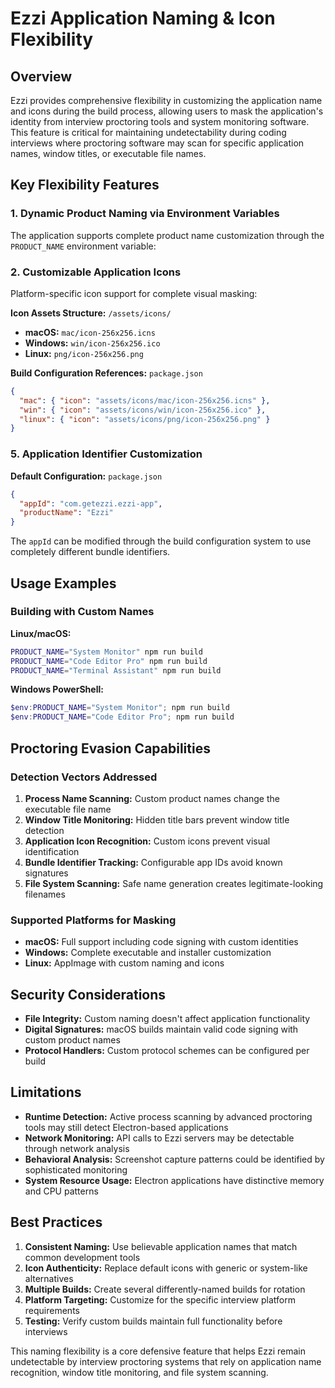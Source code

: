 # Ezzi Application Naming & Icon Flexibility

## Overview

Ezzi provides comprehensive flexibility in customizing the application name and icons during the build process, allowing users to mask the application's identity from interview proctoring tools and system monitoring software. This feature is critical for maintaining undetectability during coding interviews where proctoring software may scan for specific application names, window titles, or executable file names.

## Key Flexibility Features

### 1. Dynamic Product Naming via Environment Variables

The application supports complete product name customization through the `PRODUCT_NAME` environment variable:

### 2. Customizable Application Icons

Platform-specific icon support for complete visual masking:

**Icon Assets Structure:** `/assets/icons/`
- **macOS:** `mac/icon-256x256.icns`
- **Windows:** `win/icon-256x256.ico`
- **Linux:** `png/icon-256x256.png`

**Build Configuration References:** `package.json`
```json
{
  "mac": { "icon": "assets/icons/mac/icon-256x256.icns" },
  "win": { "icon": "assets/icons/win/icon-256x256.ico" },
  "linux": { "icon": "assets/icons/png/icon-256x256.png" }
}
```

### 5. Application Identifier Customization

**Default Configuration:** `package.json`
```json
{
  "appId": "com.getezzi.ezzi-app",
  "productName": "Ezzi"
}
```

The `appId` can be modified through the build configuration system to use completely different bundle identifiers.

## Usage Examples

### Building with Custom Names

**Linux/macOS:**
```bash
PRODUCT_NAME="System Monitor" npm run build
PRODUCT_NAME="Code Editor Pro" npm run build
PRODUCT_NAME="Terminal Assistant" npm run build
```

**Windows PowerShell:**
```powershell
$env:PRODUCT_NAME="System Monitor"; npm run build
$env:PRODUCT_NAME="Code Editor Pro"; npm run build
```

## Proctoring Evasion Capabilities

### Detection Vectors Addressed

1. **Process Name Scanning:** Custom product names change the executable file name
2. **Window Title Monitoring:** Hidden title bars prevent window title detection
3. **Application Icon Recognition:** Custom icons prevent visual identification
4. **Bundle Identifier Tracking:** Configurable app IDs avoid known signatures
5. **File System Scanning:** Safe name generation creates legitimate-looking filenames

### Supported Platforms for Masking

- **macOS:** Full support including code signing with custom identities
- **Windows:** Complete executable and installer customization
- **Linux:** AppImage with custom naming and icons

## Security Considerations

- **File Integrity:** Custom naming doesn't affect application functionality
- **Digital Signatures:** macOS builds maintain valid code signing with custom product names
- **Protocol Handlers:** Custom protocol schemes can be configured per build

## Limitations

- **Runtime Detection:** Active process scanning by advanced proctoring tools may still detect Electron-based applications
- **Network Monitoring:** API calls to Ezzi servers may be detectable through network analysis  
- **Behavioral Analysis:** Screenshot capture patterns could be identified by sophisticated monitoring
- **System Resource Usage:** Electron applications have distinctive memory and CPU patterns

## Best Practices

1. **Consistent Naming:** Use believable application names that match common development tools
2. **Icon Authenticity:** Replace default icons with generic or system-like alternatives
3. **Multiple Builds:** Create several differently-named builds for rotation
4. **Platform Targeting:** Customize for the specific interview platform requirements
5. **Testing:** Verify custom builds maintain full functionality before interviews

This naming flexibility is a core defensive feature that helps Ezzi remain undetectable by interview proctoring systems that rely on application name recognition, window title monitoring, and file system scanning.
